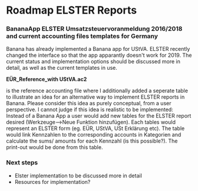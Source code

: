 # Roadmap ELSTER Reports

### BananaApp ELSTER Umsatzsteuervoranmeldung 2016/2018 and current accounting files templates for Germany

Banana has already implemented a Banana app for UStVA. ELSTER recently changed the interface so that the app apparantly doesn't work for 2019. The current status and implementation options should be discussed more in detail, as well as the current templates in use.


**EÜR_Reference_with UStVA.ac2**

is the reference accounting file where I additionally added a seperate table to illustrate an idea for an alternative way to implement ELSTER reports in Banana. Please consider this idea as purely conceptual, from a user perspective. I cannot judge if this idea is realistic to be implemented: Instead of a Banana App a user would add new tables for the ELSTER report desired (Werkzeuge-->Neue Funktion hinzufügen). Each tables would represent an ELSTER form (eg. EÜR, UStVA, USt Erklärung etc). The table would link Kennzahlen to the corresponding accounts in Kategorien and calculate the sums/ amounts for each Kennzahl (is this possible?). The print-out would be done from this table.



### Next steps

* Elster implementation to be discussed more in detail
* Resources for implementation?



